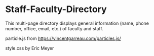 # Staff-Faculty-Directory
This multi-page directory displays general information (name, phone number, office, email, etc.) of faculty and staff. 

particle.js from https://vincentgarreau.com/particles.js/ 

style.css by Eric Meyer
